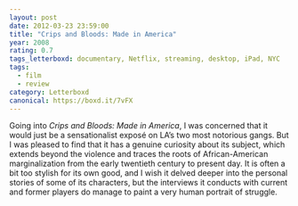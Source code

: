 ```yaml
---
layout: post 
date: 2012-03-23 23:59:00
title: "Crips and Bloods: Made in America"
year: 2008
rating: 0.7
tags_letterboxd: documentary, Netflix, streaming, desktop, iPad, NYC
tags:
  - film
  - review
category: Letterboxd
canonical: https://boxd.it/7vFX
---
```


Going into <cite>Crips and Bloods: Made in America</cite>, I was concerned that it would just be a sensationalist exposé on LA’s two most notorious gangs. But I was pleased to find that it has a genuine curiosity about its subject, which extends beyond the violence and traces the roots of African-American marginalization from the early twentieth century to present day. It is often a bit too stylish for its own good, and I wish it delved deeper into the personal stories of some of its characters, but the interviews it conducts with current and former players do manage to paint a very human portrait of struggle.